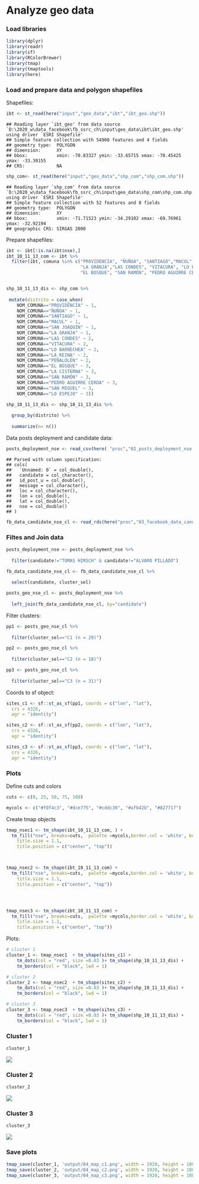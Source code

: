Analyze geo data
================

### Load libraries

``` r
library(dplyr)
library(readr)
library(sf)
library(RColorBrewer)
library(tmap)
library(tmaptools)
library(here)
```

### Load and prepare data and polygon shapefiles

Shapefiles:

``` r
ibt <- st_read(here("input","geo_data","ibt","ibt_geo.shp"))
```

    ## Reading layer `ibt_geo' from data source `D:\2020_w\data_facebook\fb_ssrc_ch\input\geo_data\ibt\ibt_geo.shp' using driver `ESRI Shapefile'
    ## Simple feature collection with 54908 features and 4 fields
    ## geometry type:  POLYGON
    ## dimension:      XY
    ## bbox:           xmin: -70.83327 ymin: -33.65715 xmax: -70.45425 ymax: -33.30155
    ## CRS:            NA

``` r
shp_com<- st_read(here("input","geo_data","shp_com","shp_com.shp"))
```

    ## Reading layer `shp_com' from data source `D:\2020_w\data_facebook\fb_ssrc_ch\input\geo_data\shp_com\shp_com.shp' using driver `ESRI Shapefile'
    ## Simple feature collection with 52 features and 8 fields
    ## geometry type:  POLYGON
    ## dimension:      XY
    ## bbox:           xmin: -71.71523 ymin: -34.29102 xmax: -69.76961 ymax: -32.92194
    ## geographic CRS: SIRGAS 2000

Prepare shapefiles:

``` r
ibt <- ibt[!is.na(ibt$nse),]
ibt_10_11_13_com <- ibt %>%
  filter(ibt, comuna %in% c("PROVIDENCIA", "ÑUÑOA", "SANTIAGO","MACUL","SAN JOAQUÍN",
                            "LA GRANJA","LAS CONDES", "VITACURA", "LO BARNECHEA","LA REINA","PEÑALOLÉN",
                            "EL BOSQUE", "SAN RAMÓN", "PEDRO AGUIRRE CERDA","SAN MIGUEL","LO ESPEJO", "LA CISTERNA"))


shp_10_11_13_dis <- shp_com %>% 
  
 mutate(distrito = case_when(
    NOM_COMUNA=="PROVIDENCIA" ~ 1,
    NOM_COMUNA=="ÑUÑOA" ~ 1,
    NOM_COMUNA=="SANTIAGO" ~ 1,
    NOM_COMUNA=="MACUL" ~ 1,
    NOM_COMUNA=="SAN JOAQUÍN" ~ 1,
    NOM_COMUNA=="LA GRANJA" ~ 1,
    NOM_COMUNA=="LAS CONDES" ~ 2,
    NOM_COMUNA=="VITACURA" ~ 2,
    NOM_COMUNA=="LO BARNECHEA" ~ 2,
    NOM_COMUNA=="LA REINA" ~ 2,
    NOM_COMUNA=="PEÑALOLÉN" ~ 2,
    NOM_COMUNA=="EL BOSQUE" ~ 3,
    NOM_COMUNA=="LA CISTERNA" ~ 3,
    NOM_COMUNA=="SAN RAMÓN" ~ 3,
    NOM_COMUNA=="PEDRO AGUIRRE CERDA" ~ 3,
    NOM_COMUNA=="SAN MIGUEL" ~ 3,
    NOM_COMUNA=="LO ESPEJO" ~ 3))

shp_10_11_13_dis <- shp_10_11_13_dis %>%
  
  group_by(distrito) %>%
  
  summarize(n= n())
```

Data posts deployment and candidate data:

``` r
posts_deployment_nse <- read_csv(here( "proc","02_posts_deployment_nse.csv"))
```

    ## Parsed with column specification:
    ## cols(
    ##   `Unnamed: 0` = col_double(),
    ##   candidate = col_character(),
    ##   id_post_u = col_double(),
    ##   message = col_character(),
    ##   loc = col_character(),
    ##   lon = col_double(),
    ##   lat = col_double(),
    ##   nse = col_double()
    ## )

``` r
fb_data_candidate_nse_cl <- read_rds(here("proc","03_facebook_data_candidate_nse_cl.rds"))
```

### Filtes and Join data

``` r
posts_deployment_nse <- posts_deployment_nse %>%
  
  filter(candidate!="TOMAS HIRSCH" & candidate!="ALVARO PILLADO")

fb_data_candidate_nse_cl <- fb_data_candidate_nse_cl %>%
  
  select(candidate, cluster_sel)

posts_geo_nse_cl <- posts_deployment_nse %>%
  
  left_join(fb_data_candidate_nse_cl, by="candidate")
```

Filter clusters:

``` r
pp1 <- posts_geo_nse_cl %>%
  
  filter(cluster_sel=="C1 (n = 29)")

pp2 <- posts_geo_nse_cl %>%
  
  filter(cluster_sel=="C2 (n = 18)")

pp3 <- posts_geo_nse_cl %>%
  
  filter(cluster_sel=="C3 (n = 31)")
```

Coords to sf object:

``` r
sites_c1 <- sf::st_as_sf(pp1, coords = c("lon", "lat"), 
  crs = 4326, 
  agr = "identity")

sites_c2 <- sf::st_as_sf(pp2, coords = c("lon", "lat"), 
  crs = 4326, 
  agr = "identity")

sites_c3 <- sf::st_as_sf(pp3, coords = c("lon", "lat"), 
  crs = 4326, 
  agr = "identity")
```

### Plots

Define cuts and colors

``` r
cuts <- c(0, 25, 50, 75, 100)

mycols <- c("#f0f4c3", "#dce775", "#cddc39", "#afb42b", "#827717")
```

Create tmap objects

``` r
tmap_nsec1 <- tm_shape(ibt_10_11_13_com, ) + 
  tm_fill("nse", breaks=cuts,  palette =mycols,border.col = 'white', border.alpha = 0.2, title = "Socioeconomic Level") + tm_legend(legend.outside=T, legend.position=c("left", "bottom")) + tm_layout(title = "Cluster 1",
    title.size = 1.1,
    title.position = c("center", "top"))



tmap_nsec2 <- tm_shape(ibt_10_11_13_com) + 
  tm_fill("nse", breaks=cuts,  palette =mycols,border.col = 'white', border.alpha = 0.2, title = "Socioeconomic Level") + tm_legend(legend.outside=T, legend.position=c("left", "bottom")) + tm_layout(title = "Cluster 2",
    title.size = 1.1,
    title.position = c("center", "top"))




tmap_nsec3 <- tm_shape(ibt_10_11_13_com) + 
  tm_fill("nse", breaks=cuts,  palette =mycols,border.col = 'white', border.alpha = 0.2, title = "Socioeconomic Level") + tm_legend(legend.outside=T, legend.position=c("left", "bottom")) + tm_layout(title = "Cluster 3",
    title.size = 1.1,
    title.position = c("center", "top"))
```

Plots:

``` r
# cluster 1
cluster_1 <- tmap_nsec1  + tm_shape(sites_c1) +
    tm_dots(col = "red", size =0.03 )+ tm_shape(shp_10_11_13_dis) +
    tm_borders(col = "black", lwd = 1)

# cluster 2
cluster_2 <- tmap_nsec2  + tm_shape(sites_c2) +
    tm_dots(col = "red", size =0.03 )+ tm_shape(shp_10_11_13_dis) +
    tm_borders(col = "black", lwd = 1)

# cluster 3
cluster_3 <- tmap_nsec3  + tm_shape(sites_c3) +
    tm_dots(col = "red", size =0.03 )+ tm_shape(shp_10_11_13_dis) +
    tm_borders(col = "black", lwd = 1)
```

### Cluster 1

``` r
cluster_1
```

![](04_analyze_geo_data_files/figure-gfm/unnamed-chunk-11-1.png)<!-- -->

### Cluster 2

``` r
cluster_2
```

![](04_analyze_geo_data_files/figure-gfm/unnamed-chunk-12-1.png)<!-- -->

### Cluster 3

``` r
cluster_3
```

![](04_analyze_geo_data_files/figure-gfm/unnamed-chunk-13-1.png)<!-- -->

### Save plots

``` r
tmap_save(cluster_1, 'output/04_map_c1.png', width = 1920, height = 1080)
tmap_save(cluster_2, 'output/04_map_c2.png', width = 1920, height = 1080)
tmap_save(cluster_3, 'output/04_map_c3.png', width = 1920, height = 1080)
```
